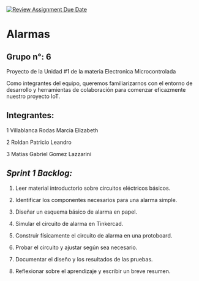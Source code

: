[![Review Assignment Due Date](https://classroom.github.com/assets/deadline-readme-button-24ddc0f5d75046c5622901739e7c5dd533143b0c8e959d652212380cedb1ea36.svg)](https://classroom.github.com/a/sN4by2UL)
# Alarmas
## Grupo n°: 6


Proyecto de la Unidad #1 de la materia Electronica Microcontrolada

Como integrantes del equipo, queremos familiarizarnos con el entorno de desarrollo y herramientas de colaboración para comenzar eficazmente nuestro proyecto IoT.


## Integrantes: 

1 Villablanca Rodas Marcia Elizabeth

2 Roldan Patricio Leandro

3 Matias Gabriel Gomez Lazzarini  
    





## *Sprint 1 Backlog:*

1. Leer material introductorio sobre circuitos eléctricos básicos.
2. Identificar los componentes necesarios para una alarma simple.

3. Diseñar un esquema básico de alarma en papel.
4. Simular el circuito de alarma en Tinkercad.
5. Construir físicamente el circuito de alarma en una protoboard.
6. Probar el circuito y ajustar según sea necesario.
7. Documentar el diseño y los resultados de las pruebas.
8. Reflexionar sobre el aprendizaje y escribir un breve resumen.
